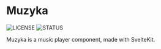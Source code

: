 # Muzyka

![LICENSE](https://img.shields.io/badge/license-MIT-green)
![STATUS](https://img.shields.io/badge/status-development-yellowgreen)

Muzyka is a music player component, made with SvelteKit.
